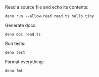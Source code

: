 Read a source file and echo its contents:

```
deno run --allow-read read.ts hello.tiny
```

Generate docs:

```
deno doc read.ts
```

Run tests:

```
deno test
```

Format everything:

```
deno fmt
```
